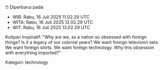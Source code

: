 ⏰ Diperbarui pada:
- WIB: Rabu, 16 Juli 2025 11.02.29 UTC
- WITA: Rabu, 16 Juli 2025 12.02.29 UTC
- WIT: Rabu, 16 Juli 2025 13.02.29 UTC

Kutipan Inspiratif:
"Why are we, as a nation so obsessed with foreign things? Is it a legacy of our colonial years? We want foreign television sets. We want foreign shirts. We want foreign technology. Why this obsession with everything imported?"


Kategori: technology

